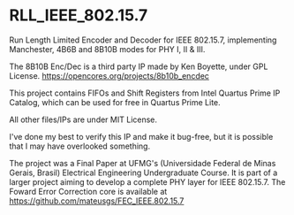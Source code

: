 # RLL_IEEE_802.15.7
Run Length Limited Encoder and Decoder for IEEE 802.15.7, implementing Manchester, 4B6B and 8B10B modes for PHY I, II & III.

The 8B10B Enc/Dec is a third party IP made by Ken Boyette, under GPL License. https://opencores.org/projects/8b10b_encdec

This project contains FIFOs and Shift Registers from Intel Quartus Prime IP Catalog, which can be used for free in Quartus Prime Lite.

All other files/IPs are under MIT License.

I've done my best to verify this IP and make it bug-free, but it is possible that I may have overlooked something.

The project was a Final Paper at UFMG's (Universidade Federal de Minas Gerais, Brasil) Electrical Engineering Undergraduate Course. It is part of a larger project aiming to develop a complete PHY layer for IEEE 802.15.7. The Foward Error Correction core is available at https://github.com/mateusgs/FEC_IEEE.802.15.7
